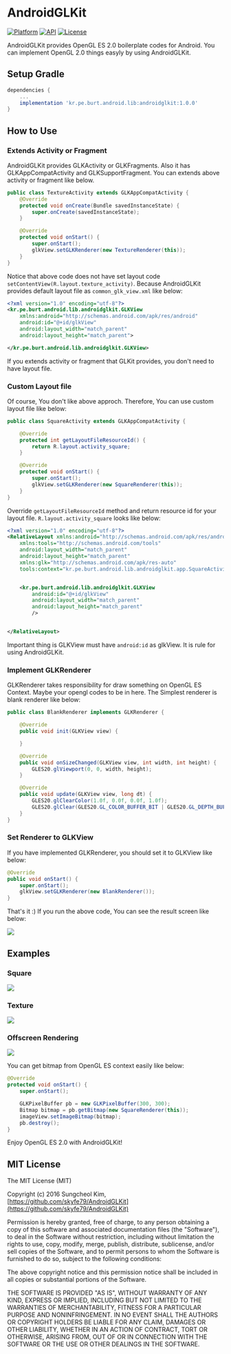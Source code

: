 # AndroidGLKit

[![Platform](https://img.shields.io/badge/platform-android-green.svg)](http://developer.android.com/index.html)
[![API](https://img.shields.io/badge/API-17%2B-brightgreen.svg?style=flat)](https://android-arsenal.com/api?level=17)
[![License](https://img.shields.io/badge/License-MIT-blue.svg?style=flat)](http://opensource.org/licenses/MIT)

AndroidGLKit provides OpenGL ES 2.0 boilerplate codes for Android. You can implement OpenGL 2.0 things easyly by using AndroidGLKit. 

## Setup Gradle

```groovy
dependencies {
	...
	implementation 'kr.pe.burt.android.lib:androidglkit:1.0.0'
}
```

## How to Use

### Extends Activity or Fragment

AndroidGLKit provides GLKActivity or GLKFragments. Also it has  GLKAppCompatActivity and GLKSupportFragment. You can extends above activity or fragment like below.

```java
public class TextureActivity extends GLKAppCompatActivity {
    @Override
    protected void onCreate(Bundle savedInstanceState) {
        super.onCreate(savedInstanceState);
    }

    @Override
    protected void onStart() {
        super.onStart();
        glkView.setGLKRenderer(new TextureRenderer(this));
    }
}
```

Notice that above code does not have set layout code `setContentView(R.layout.texture_activity)`. Because AndroidGLKit provides default layout file as `common_glk_view.xml` like below:

```xml
<?xml version="1.0" encoding="utf-8"?>
<kr.pe.burt.android.lib.androidglkit.GLKView
    xmlns:android="http://schemas.android.com/apk/res/android"
    android:id="@+id/glkView"
    android:layout_width="match_parent"
    android:layout_height="match_parent">

</kr.pe.burt.android.lib.androidglkit.GLKView>
```

If you extends activity or fragment that GLKit provides, you don't need to have layout file. 

### Custom Layout file

Of course, You don't like above approch. Therefore, You can use custom layout file like below:

```java
public class SquareActivity extends GLKAppCompatActivity {

    @Override
    protected int getLayoutFileResourceId() {
        return R.layout.activity_square;
    }

    @Override
    protected void onStart() {
        super.onStart();
        glkView.setGLKRenderer(new SquareRenderer(this));
    }
}
```

Override `getLayoutFileResourceId` method and return resource id for your layout file. `R.layout.activity_square` looks like below:

```xml
<?xml version="1.0" encoding="utf-8"?>
<RelativeLayout xmlns:android="http://schemas.android.com/apk/res/android"
    xmlns:tools="http://schemas.android.com/tools"
    android:layout_width="match_parent"
    android:layout_height="match_parent"
    xmlns:glk="http://schemas.android.com/apk/res-auto"
    tools:context="kr.pe.burt.android.lib.androidglkit.app.SquareActivity">


    <kr.pe.burt.android.lib.androidglkit.GLKView
        android:id="@+id/glkView"
        android:layout_width="match_parent"
        android:layout_height="match_parent"
        />


</RelativeLayout>
```

Important thing is GLKView must have `android:id` as glkView. It is rule for using AndroidGLKit.

### Implement GLKRenderer

GLKRenderer takes responsibility for draw something on OpenGL ES Context. Maybe your opengl codes to be in here. The Simplest renderer is blank renderer like below:

```java
public class BlankRenderer implements GLKRenderer {

    @Override
    public void init(GLKView view) {

    }

    @Override
    public void onSizeChanged(GLKView view, int width, int height) {
        GLES20.glViewport(0, 0, width, height);
    }

    @Override
    public void update(GLKView view, long dt) {
        GLES20.glClearColor(1.0f, 0.0f, 0.0f, 1.0f);
        GLES20.glClear(GLES20.GL_COLOR_BUFFER_BIT | GLES20.GL_DEPTH_BUFFER_BIT);
    }
}
```

### Set Renderer to GLKView

If you have implemented GLKRenderer, you should set it to GLKView like below:

```java
@Override
public void onStart() {
    super.onStart();
    glkView.setGLKRenderer(new BlankRenderer());
}
```

That's it :) If you run the above code, You can see the result screen like below:

![](art/img_01.png)

## Examples 

### Square

![](art/img_02.png)

### Texture

![](art/img_04.png)

### Offscreen Rendering

![](art/img_03.png)

You can get bitmap from OpenGL ES context easily like below:

```java
@Override
protected void onStart() {
    super.onStart();

    GLKPixelBuffer pb = new GLKPixelBuffer(300, 300);
    Bitmap bitmap = pb.getBitmap(new SquareRenderer(this));
    imageView.setImageBitmap(bitmap);
    pb.destroy();
}
```

Enjoy OpenGL ES 2.0 with AndroidGLKit!

## MIT License

The MIT License (MIT)

Copyright (c) 2016 Sungcheol Kim, [https://github.com/skyfe79/AndroidGLKit](https://github.com/skyfe79/AndroidGLKit)

Permission is hereby granted, free of charge, to any person obtaining a copy
of this software and associated documentation files (the "Software"), to deal
in the Software without restriction, including without limitation the rights
to use, copy, modify, merge, publish, distribute, sublicense, and/or sell
copies of the Software, and to permit persons to whom the Software is
furnished to do so, subject to the following conditions:

The above copyright notice and this permission notice shall be included in all
copies or substantial portions of the Software.

THE SOFTWARE IS PROVIDED "AS IS", WITHOUT WARRANTY OF ANY KIND, EXPRESS OR
IMPLIED, INCLUDING BUT NOT LIMITED TO THE WARRANTIES OF MERCHANTABILITY,
FITNESS FOR A PARTICULAR PURPOSE AND NONINFRINGEMENT. IN NO EVENT SHALL THE
AUTHORS OR COPYRIGHT HOLDERS BE LIABLE FOR ANY CLAIM, DAMAGES OR OTHER
LIABILITY, WHETHER IN AN ACTION OF CONTRACT, TORT OR OTHERWISE, ARISING FROM,
OUT OF OR IN CONNECTION WITH THE SOFTWARE OR THE USE OR OTHER DEALINGS IN THE
SOFTWARE.


